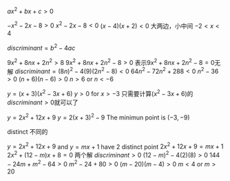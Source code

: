 $ax^2+bx+c>0$

$-x^2-2x-8>0$
$x^2-2x-8<0$
$(x-4)(x+2)<0$
大两边，小中间
$-2<x<4$

$discriminant=b^2-4ac$

$9x^2+8nx+2n^2>8$
$9x^2+8nx+2n^2-8>0$
表示$9x^2+8nx+2n^2-8=0$无解
$discriminant=(8n)^2-4(9)(2n^2-8)<0$
$64n^2-72n^2+288<0$
$n^2-36>0$
$(n+6)(n-6)>0$
$n>6$ or $n<-6$

$y=(x+3)(x^2-3x+6)$
$y>0$ for $x>-3$
只需要计算$(x^2-3x+6)$的$discriminant>0$就可以了

$y=2x^2+12x+9$
$y=2(x+3)^2-9$
The minimun point is $(-3,-9)$

distinct 不同的

$y=2x^2+12x+9$ and $y=mx+1$ have 2 distinct point
$2x^2+12x+9=mx+1$
$2x^2+(12-m)x+8=0$ 两个解
$discriminant>0$
$(12-m)^2-4(2)(8)>0$
$144-24m+m^2-64>0$
$m^2-24+80>0$
$(m-20)(m-4)>0$
$m<4$ or $m>20$


